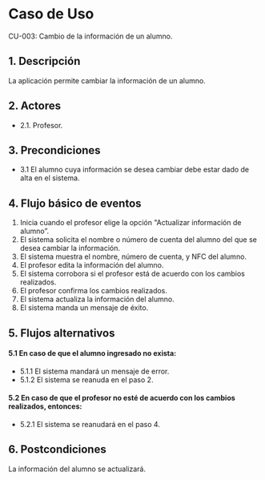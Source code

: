 # Caso de Uso
CU-003: Cambio de la información de un alumno.

## 1. Descripción
La aplicación permite cambiar la información de un alumno.

## 2. Actores
- 2.1. Profesor.

## 3. Precondiciones
- 3.1 El alumno cuya información se desea cambiar debe estar dado de alta en el sistema.

## 4. Flujo básico de eventos
1. Inicia cuando el profesor elige la opción "Actualizar información de alumno”.
2. El sistema solicita el nombre o número de cuenta del alumno del que se desea cambiar la información.
3. El sistema muestra el nombre, número de cuenta, y NFC del alumno.
4. El profesor edita la información del alumno.
5. El sistema corrobora si el profesor está de acuerdo con los cambios realizados.
6. El profesor confirma los cambios realizados.
7. El sistema actualiza la información del alumno.
8. El sistema manda un mensaje de éxito.

## 5. Flujos alternativos
#### 5.1 En caso de que el alumno ingresado no exista:
- 5.1.1 El sistema mandará un mensaje de error.
- 5.1.2 El sistema se reanuda en el paso 2.
#### 5.2 En caso de que el profesor no esté de acuerdo con los cambios realizados, entonces:
- 5.2.1 El sistema se reanudará en el paso 4. 

## 6. Postcondiciones
La información del alumno se actualizará.